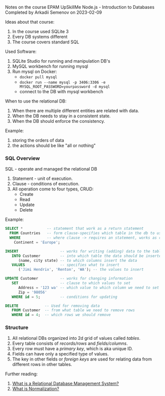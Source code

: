 Notes on the course EPAM UpSkillMe Node.js - Introduction to Databases
Completed by Arkadii Semenov on 2023-02-09

Ideas about that course:

1. In the course used SQLite 3
2. Every DB systems different
3. The course covers standard SQL

Used Software:

1. SQLite Studio for running and manipulation DB's
2. MySQL workbench for running mysql
3. Run mysql on Docker:
   - `docker pull mysql`
   - `docker run --name mysql -p 3406:3306 -e MYSQL_ROOT_PASSWORD=yourpassword -d mysql`
   - connect to the DB with mysql workbench

When to use the relational DB:

1. When there are multiple different entities are related with data.
2. When the DB needs to stay in a consistent state.
3. When the DB should enforce the consistency.

Example:

1. storing the orders of data
2. the actions should be like "all or nothing"

### SQL Overview

SQL - operate and managed the relational DB

1. Statement - unit of execution.
2. Clause - conditions of execution.
3. All operation come to four types, CRUD:
   - Create
   - Read
   - Update
   - Delete

Example:

```sql
SELECT *           -- statement that work as a return statement
  FROM Countries   -- form clause-specifies which table in the db to use
  WHERE            -- where clause -> requires an statement, works as conditions
    Continent = 'Europe';

INSERT                   -- works for writing (adding) data to the table
   INTO Customer         -- into which table the data should be inserted
      (name, city state) -- to which columns insert the data
   VALUES                -- specifies what to insert
      ('Jimi Hendrix', 'Renton', 'WA'); -- the values to insert

UPDATE Customer          -- works for changing information
   SET                   -- clause to which values to set
      Address = '123 wa' -- which value to which column we need to set
      Zip = '98056'
   WHERE id = 5;         -- conditions for updating

DELETE            -- Used for removing data
   FROM Customer  -- from what table we need to remove rows
   WHERE id = 4;  -- which rows we should remove
```

### Structure

1. All relational DBs organized into 2d grid of values called _tables_.
2. Every table consists of _records/rows_ and _fields/columns_.
3. Every row must have a _primary key_, which is aka unique ID.
4. Fields can have only a specified type of values.
5. The key in other fields or _foreign keys_ are used for relating data from different rows in other tables.

Further reading:

1. [What is a Relational Database Management System?](https://www.codecademy.com/articles/what-is-rdbms-sql)
2. [What is Normalization?](https://www.guru99.com/database-normalization.html)
